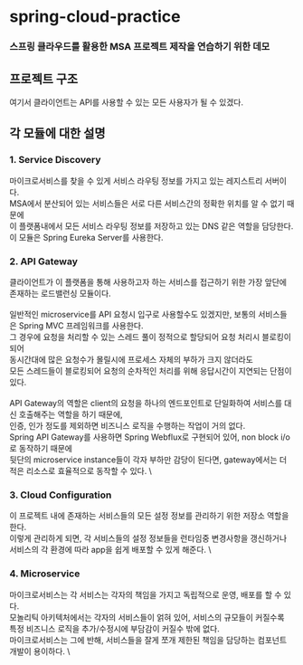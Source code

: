 # spring-cloud-practice

### 스프링 클라우드를 활용한 MSA 프로젝트 제작을 연습하기 위한 데모

## 프로젝트 구조


여기서 클라이언트는 API를 사용할 수 있는 모든 사용자가 될 수 있겠다.

## 각 모듈에 대한 설명

### 1. Service Discovery
마이크로서비스를 찾을 수 있게 서비스 라우팅 정보를 가지고 있는 레지스트리 서버이다. \
MSA에서 분산되어 있는 서비스들은 서로 다른 서비스간의 정확한 위치를 알 수 없기 때문에 \
이 플랫폼내에서 모든 서비스 라우팅 정보를 저장하고 있는 DNS 같은 역할을 담당한다.\
이 모듈은 Spring Eureka Server를 사용한다.

### 2. API Gateway
클라이언트가 이 플랫폼을 통해 사용하고자 하는 서비스를 접근하기 위한 가장 앞단에 존재하는 로드밸런싱 모듈이다. \
\
일반적인 microservice를 API 요청시 입구로 사용할수도 있겠지만, 보통의 서비스들은 Spring MVC 프레임워크를 사용한다. \
그 경우에 요청을 처리할 수 있는 스레드 풀이 정적으로 할당되어 요청 처리시 블로킹이 되어 \
동시간대에 많은 요청수가 몰릴시에 프로세스 자체의 부하가 크지 않더라도 \
모든 스레드들이 블로킹되어 요청의 순차적인 처리를 위해 응답시간이 지연되는 단점이 있다. \
\
API Gateway의 역할은 client의 요청을 하나의 엔드포인트로 단일화하여 서비스를 대신 호출해주는 역할을 하기 때문에, \
인증, 인가 정도를 제외하면 비즈니스 로직을 수행하는 작업이 거의 없다. \
Spring API Gateway를 사용하면 Spring Webflux로 구현되어 있어, non block i/o로 동작하기 때문에 \
뒷단의 microservice instance들이 각자 부하만 감당이 된다면, gateway에서는 더 적은 리소스로 효율적으로 동작할 수 있다. \

### 3. Cloud Configuration
이 프로젝트 내에 존재하는 서비스들의 모든 설정 정보를 관리하기 위한 저장소 역할을 한다. \
이렇게 관리하게 되면, 각 서비스들의 설정 정보들을 런타임중 변경사항을 갱신하거나 서비스의 각 환경에 따라 app을 쉽게 배포할 수 있게 해준다. \

### 4. Microservice
마이크로서비스는 각 서비스는 각자의 책임을 가지고 독립적으로 운영, 배포를 할 수 있다. \
모놀리틱 아키텍처에서는 각자의 서비스들이 얽혀 있어, 서비스의 규모들이 커질수록 \
특정 비즈니스 로직을 추가/수정시에 부담감이 커질수 밖에 없다. \
마이크로서비스는 그에 반해, 서비스들을 잘게 쪼개 제한된 책임을 담당하는 컴포넌트 개발이 용이하다. \
